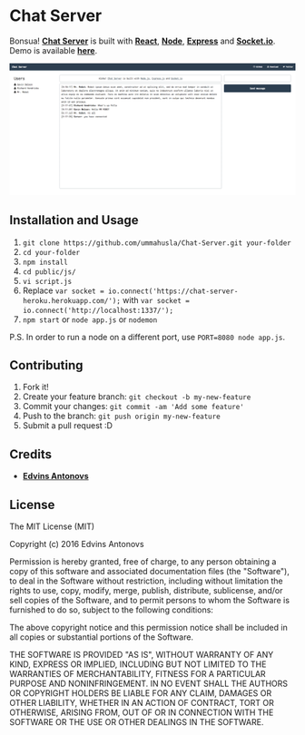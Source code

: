 # Chat Server

Bonsua! [**Chat Server**](https://github.com/ummahusla/Chat-Server/) is built with [**React**](https://facebook.github.io/react/), [**Node**](https://nodejs.org), [**Express**](http://expressjs.com/) and [**Socket.io**](http://socket.io/). Demo is available [**here**](https://chat-server-heroku.herokuapp.com/).

![](screenshot.png)

## Installation and Usage

1. `git clone https://github.com/ummahusla/Chat-Server.git your-folder`
2. `cd your-folder`
3. `npm install`
4. `cd public/js/`
5. `vi script.js`
6. Replace `var socket = io.connect('https://chat-server-heroku.herokuapp.com/');` with `var socket = io.connect('http://localhost:1337/');`
7. `npm start` or `node app.js` or `nodemon`

P.S. In order to run a node on a different port, use `PORT=8080 node app.js`.

## Contributing

1. Fork it!
2. Create your feature branch: `git checkout -b my-new-feature`
3. Commit your changes: `git commit -am 'Add some feature'`
4. Push to the branch: `git push origin my-new-feature`
5. Submit a pull request :D

## Credits

* [**Edvins Antonovs**](https://github.com/ummahusla)

## License

The MIT License (MIT)

Copyright (c) 2016 Edvins Antonovs

Permission is hereby granted, free of charge, to any person obtaining a copy
of this software and associated documentation files (the "Software"), to deal
in the Software without restriction, including without limitation the rights
to use, copy, modify, merge, publish, distribute, sublicense, and/or sell
copies of the Software, and to permit persons to whom the Software is
furnished to do so, subject to the following conditions:

The above copyright notice and this permission notice shall be included in all
copies or substantial portions of the Software.

THE SOFTWARE IS PROVIDED "AS IS", WITHOUT WARRANTY OF ANY KIND, EXPRESS OR
IMPLIED, INCLUDING BUT NOT LIMITED TO THE WARRANTIES OF MERCHANTABILITY,
FITNESS FOR A PARTICULAR PURPOSE AND NONINFRINGEMENT. IN NO EVENT SHALL THE
AUTHORS OR COPYRIGHT HOLDERS BE LIABLE FOR ANY CLAIM, DAMAGES OR OTHER
LIABILITY, WHETHER IN AN ACTION OF CONTRACT, TORT OR OTHERWISE, ARISING FROM,
OUT OF OR IN CONNECTION WITH THE SOFTWARE OR THE USE OR OTHER DEALINGS IN THE
SOFTWARE.
